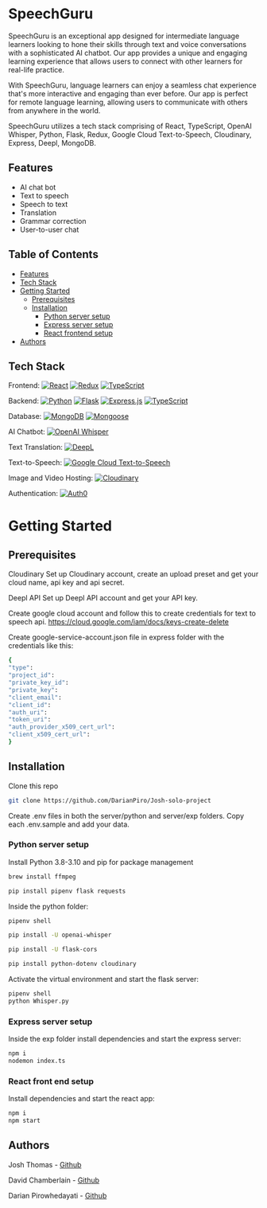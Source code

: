 # SpeechGuru

SpeechGuru is an exceptional app designed for intermediate language learners looking to hone their skills through text and voice conversations with a sophisticated AI chatbot. Our app provides a unique and engaging learning experience that allows users to connect with other learners for real-life practice.

With SpeechGuru, language learners can enjoy a seamless chat experience that's more interactive and engaging than ever before. Our app is perfect for remote language learning, allowing users to communicate with others from anywhere in the world.

SpeechGuru utilizes a tech stack comprising of React, TypeScript, OpenAI Whisper, Python, Flask, Redux, Google Cloud Text-to-Speech, Cloudinary, Express, Deepl, MongoDB. 

## Features

- AI chat bot
- Text to speech
- Speech to text
- Translation
- Grammar correction
- User-to-user chat

## Table of Contents

- [Features](#features)
- [Tech Stack](#tech-stack)
- [Getting Started](#getting-started)
  - [Prerequisites](#prerequisites)
  - [Installation](#installation)
    - [Python server setup](#python-server-setup)
    - [Express server setup](#express-server-setup)
    - [React frontend setup](#react-frontend-setup)
- [Authors](#authors)

## Tech Stack

Frontend: [![React](https://img.shields.io/badge/React-blue?logo=react&logoColor=white)](https://reactjs.org/) [![Redux](https://img.shields.io/badge/Redux-purple?logo=redux&logoColor=white)](https://redux.js.org/) [![TypeScript](https://img.shields.io/badge/TypeScript-blue?logo=typescript&logoColor=white)](https://www.typescriptlang.org/)

Backend: [![Python](https://img.shields.io/badge/Python-blue?logo=python&logoColor=white)](https://www.python.org/) [![Flask](https://img.shields.io/badge/Flask-black?logo=flask&logoColor=white)](https://flask.palletsprojects.com/en/2.1.x/) [![Express.js](https://img.shields.io/badge/Express.js-grey?logo=express&logoColor=white)](https://expressjs.com/) [![TypeScript](https://img.shields.io/badge/TypeScript-blue?logo=typescript&logoColor=white)](https://www.typescriptlang.org/)

Database: [![MongoDB](https://img.shields.io/badge/MongoDB-green?logo=mongodb&logoColor=white)](https://www.mongodb.com/) [![Mongoose](https://img.shields.io/badge/Mongoose-orange?logo=mongoose&logoColor=white)](https://mongoosejs.com/)

AI Chatbot: [![OpenAI Whisper](https://img.shields.io/badge/OpenAI%20Whisper-white)](https://openai.com/whisper/)

Text Translation: [![DeepL](https://img.shields.io/badge/DeepL-blue?logo=deepl&logoColor=white)](https://www.deepl.com/translator)

Text-to-Speech: [![Google Cloud Text-to-Speech](https://img.shields.io/badge/Google%20Cloud%20Text--to--Speech-blue?logo=google-cloud&logoColor=white)](https://cloud.google.com/text-to-speech)

Image and Video Hosting: [![Cloudinary](https://img.shields.io/badge/Cloudinary-blueviolet?logo=cloudinary&logoColor=white)](https://cloudinary.com/)

Authentication: [![Auth0](https://img.shields.io/badge/Auth0-blueviolet?logo=auth0&logoColor=white)](https://auth0.com/)


# Getting Started

## Prerequisites
Cloudinary
Set up Cloudinary account, create an upload preset and get your cloud name, api key and api secret.

Deepl API
Set up Deepl API account and get your API key.

Create google cloud account and follow this to create credentials for text to speech api.
https://cloud.google.com/iam/docs/keys-create-delete

Create google-service-account.json file in express folder with the credentials like this:
```bash
{
"type":
"project_id":
"private_key_id":
"private_key":
"client_email":
"client_id":
"auth_uri":
"token_uri":
"auth_provider_x509_cert_url":
"client_x509_cert_url":
}
```

## Installation
Clone this repo

```bash
git clone https://github.com/DarianPiro/Josh-solo-project
```

Create .env files in both the server/python and server/exp folders.
Copy each .env.sample and add your data.

### Python server setup

Install Python 3.8-3.10 and pip for package management

```bash
brew install ffmpeg

pip install pipenv flask requests
```

Inside the python folder:

```bash
pipenv shell

pip install -U openai-whisper

pip install -U flask-cors

pip install python-dotenv cloudinary

```

Activate the virtual environment and start the flask server:

```bash
pipenv shell
python Whisper.py
```


### Express server setup

Inside the exp folder install dependencies and start the express server:
```bash
npm i
nodemon index.ts
```

### React front end setup

Install dependencies and start the react app:
```bash
npm i
npm start
```



## Authors
Josh Thomas - [Github](https://github.com/josht28)

David Chamberlain - [Github](https://github.com/DRC222)

Darian Pirowhedayati - [Github](https://github.com/DarianPiro)

